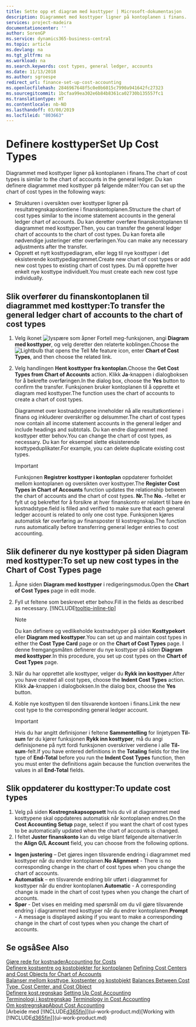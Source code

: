 ```yaml
---
title: Sette opp et diagram med kosttyper | Microsoft-dokumentasjon
description: Diagrammet med kosttyper ligner på kontoplanen i finans.
services: project-madeira
documentationcenter: ''
author: SorenGP
ms.service: dynamics365-business-central
ms.topic: article
ms.devlang: na
ms.tgt_pltfrm: na
ms.workload: na
ms.search.keywords: cost types, general ledger, accounts
ms.date: 11/13/2018
ms.author: sgroespe
redirect_url: finance-set-up-cost-accounting
ms.openlocfilehash: 2846967648f5c0e0b6015c7990a941642fc27323
ms.sourcegitcommit: 1bcfaa99ea302e6b84b8361ca02730b135557fc1
ms.translationtype: HT
ms.contentlocale: nb-NO
ms.lasthandoff: 03/08/2019
ms.locfileid: "803663"
---
```

# <a name="set-up-cost-types"></a><span data-ttu-id="4bf23-103">Definere kosttyper</span><span class="sxs-lookup"><span data-stu-id="4bf23-103">Set Up Cost Types</span></span>
<span data-ttu-id="4bf23-104">Diagrammet med kosttyper ligner på kontoplanen i finans.</span><span class="sxs-lookup"><span data-stu-id="4bf23-104">The chart of cost types is similar to the chart of accounts in the general ledger.</span></span> <span data-ttu-id="4bf23-105">Du kan definere diagrammet med kosttyper på følgende måter:</span><span class="sxs-lookup"><span data-stu-id="4bf23-105">You can set up the chart of cost types in the following ways:</span></span>  

-   <span data-ttu-id="4bf23-106">Strukturen i oversikten over kosttyper ligner på resultatregnskapskontiene i finanskontoplanen.</span><span class="sxs-lookup"><span data-stu-id="4bf23-106">Structure the chart of cost types similar to the income statement accounts in the general ledger chart of accounts.</span></span> <span data-ttu-id="4bf23-107">Du kan deretter overføre finanskontoplanen til diagrammet med kosttyper.</span><span class="sxs-lookup"><span data-stu-id="4bf23-107">Then, you can transfer the general ledger chart of accounts to the chart of cost types.</span></span> <span data-ttu-id="4bf23-108">Du kan foreta alle nødvendige justeringer etter overføringen.</span><span class="sxs-lookup"><span data-stu-id="4bf23-108">You can make any necessary adjustments after the transfer.</span></span>  
-   <span data-ttu-id="4bf23-109">Opprett et nytt kosttypediagram, eller legg til nye kosttyper i det eksisterende kosttypediagrammet.</span><span class="sxs-lookup"><span data-stu-id="4bf23-109">Create new chart of cost types or add new cost types to existing chart of cost types.</span></span> <span data-ttu-id="4bf23-110">Du må opprette hver enkelt nye kosttype individuelt.</span><span class="sxs-lookup"><span data-stu-id="4bf23-110">You must create each new cost type individually.</span></span>  

## <a name="to-transfer-the-general-ledger-chart-of-accounts-to-the-chart-of-cost-types"></a><span data-ttu-id="4bf23-111">Slik overfører du finanskontoplanen til diagrammet med kosttyper:</span><span class="sxs-lookup"><span data-stu-id="4bf23-111">To transfer the general ledger chart of accounts to the chart of cost types</span></span>  
1.  <span data-ttu-id="4bf23-112">Velg ikonet ![lyspære som åpner Fortell meg-funksjonen](media/ui-search/search_small.png "Fortell hva du vil gjøre"), angi **Diagram med kosttyper**, og velg deretter den relaterte koblingen.</span><span class="sxs-lookup"><span data-stu-id="4bf23-112">Choose the ![Lightbulb that opens the Tell Me feature](media/ui-search/search_small.png "Tell me what you want to do") icon, enter **Chart of Cost Types**, and then choose the related link.</span></span>  
2.  <span data-ttu-id="4bf23-113">Velg handlingen **Hent kosttyper fra kontoplan**.</span><span class="sxs-lookup"><span data-stu-id="4bf23-113">Choose the **Get Cost Types from Chart of Accounts** action.</span></span> <span data-ttu-id="4bf23-114">Klikk **Ja**-knappen i dialogboksen for å bekrefte overføringen.</span><span class="sxs-lookup"><span data-stu-id="4bf23-114">In the dialog box, choose the **Yes** button to confirm the transfer.</span></span> <span data-ttu-id="4bf23-115">Funksjonen bruker kontoplanen til å opprette et diagram med kosttyper.</span><span class="sxs-lookup"><span data-stu-id="4bf23-115">The function uses the chart of accounts to create a chart of cost types.</span></span>  

    <span data-ttu-id="4bf23-116">Diagrammet over kostnadstypene inneholder nå alle resultatkontiene i finans og inkluderer overskrifter og delsummer.</span><span class="sxs-lookup"><span data-stu-id="4bf23-116">The chart of cost types now contain all income statement accounts in the general ledger and include headings and subtotals.</span></span> <span data-ttu-id="4bf23-117">Du kan endre diagrammet med kosttyper etter behov.</span><span class="sxs-lookup"><span data-stu-id="4bf23-117">You can change the chart of cost types, as necessary.</span></span> <span data-ttu-id="4bf23-118">Du kan for eksempel slette eksisterende kosttypeduplikater.</span><span class="sxs-lookup"><span data-stu-id="4bf23-118">For example, you can delete duplicate existing cost types.</span></span>  

    > [!IMPORTANT]  
    >  <span data-ttu-id="4bf23-119">Funksjonen **Registrer kosttyper i kontoplan** oppdaterer forholdet mellom kontoplanen og oversikten over kosttyper.</span><span class="sxs-lookup"><span data-stu-id="4bf23-119">The **Register Cost Types in Chart of Accounts** function updates the relationship between the chart of accounts and the chart of cost types.</span></span> <span data-ttu-id="4bf23-120">**Nr.**</span><span class="sxs-lookup"><span data-stu-id="4bf23-120">The **No.**</span></span> <span data-ttu-id="4bf23-121">-feltet er fylt ut og bekreftet for å forsikre at hver finanskonto er relatert til bare én kostnadstype.</span><span class="sxs-lookup"><span data-stu-id="4bf23-121">field is filled and verified to make sure that each general ledger account is related to only one cost type.</span></span> <span data-ttu-id="4bf23-122">Funksjonen kjøres automatisk før overføring av finansposter til kostregnskap.</span><span class="sxs-lookup"><span data-stu-id="4bf23-122">The function runs automatically before transferring general ledger entries to cost accounting.</span></span>  

## <a name="to-set-up-new-cost-types-in-the-chart-of-cost-types-page"></a><span data-ttu-id="4bf23-123">Slik definerer du nye kosttyper på siden Diagram med kosttyper:</span><span class="sxs-lookup"><span data-stu-id="4bf23-123">To set up new cost types in the Chart of Cost Types page</span></span>  
1.  <span data-ttu-id="4bf23-124">Åpne siden **Diagram med kosttyper** i redigeringsmodus.</span><span class="sxs-lookup"><span data-stu-id="4bf23-124">Open the **Chart of Cost Types** page in edit mode.</span></span>  
2.  <span data-ttu-id="4bf23-125">Fyll ut feltene som beskrevet etter behov.</span><span class="sxs-lookup"><span data-stu-id="4bf23-125">Fill in the fields as described as necessary.</span></span> [!INCLUDE[tooltip-inline-tip](includes/tooltip-inline-tip_md.md)]

    > [!NOTE]  
    >  <span data-ttu-id="4bf23-126">Du kan definere og vedlikeholde kostnadstyper på siden **Kosttypekort** eller **Diagram med kosttyper**.</span><span class="sxs-lookup"><span data-stu-id="4bf23-126">You can set up and maintain cost types in either the **Cost Type Card** page or on the **Chart of Cost Types** page.</span></span> <span data-ttu-id="4bf23-127">I denne fremgangsmåten definerer du nye kosttyper på siden **Diagram med kosttyper**.</span><span class="sxs-lookup"><span data-stu-id="4bf23-127">In this procedure, you set up cost types on the **Chart of Cost Types** page.</span></span>

3.  <span data-ttu-id="4bf23-128">Når du har opprettet alle kosttyper, velger du **Rykk inn kosttyper**.</span><span class="sxs-lookup"><span data-stu-id="4bf23-128">After you have created all cost types, choose the **Indent Cost Types** action.</span></span> <span data-ttu-id="4bf23-129">Klikk **Ja**-knappen i dialogboksen.</span><span class="sxs-lookup"><span data-stu-id="4bf23-129">In the dialog box, choose the **Yes** button.</span></span>  
4.  <span data-ttu-id="4bf23-130">Koble nye kosttypen til den tilsvarende kontoen i finans.</span><span class="sxs-lookup"><span data-stu-id="4bf23-130">Link the new cost type to the corresponding general ledger account.</span></span>  

    > [!IMPORTANT]  
    >  <span data-ttu-id="4bf23-131">Hvis du har angitt definisjoner i feltene **Sammentelling** for linjetypen **Til-sum** før du kjører funksjonen **Rykk inn kosttyper**, må du angi definisjonene på nytt fordi funksjonen overskriver verdiene i alle **Til-sum**-felt.</span><span class="sxs-lookup"><span data-stu-id="4bf23-131">If you have entered definitions in the **Totaling** fields for the line type of **End-Total** before you run the **Indent Cost Types** function, then you must enter the definitions again because the function overwrites the values in all **End-Total** fields.</span></span>  

## <a name="to-update-cost-types"></a><span data-ttu-id="4bf23-132">Slik oppdaterer du kosttyper:</span><span class="sxs-lookup"><span data-stu-id="4bf23-132">To update cost types</span></span>  
1.  <span data-ttu-id="4bf23-133">Velg på siden **Kostregnskapsoppsett** hvis du vil at diagrammet med kosttypene skal oppdateres automatisk når kontoplanen endres.</span><span class="sxs-lookup"><span data-stu-id="4bf23-133">On the **Cost Accounting Setup** page, select if you want the chart of cost types to be automatically updated when the chart of accounts is changed.</span></span>  
2.  <span data-ttu-id="4bf23-134">I feltet **Juster finanskonto** kan du velge blant følgende alternativer:</span><span class="sxs-lookup"><span data-stu-id="4bf23-134">In the **Align G/L Account** field, you can choose from the following options.</span></span>  

- <span data-ttu-id="4bf23-135">**Ingen justering** – Det gjøres ingen tilsvarende endring i diagrammet med kosttyper når du endrer kontoplanen.</span><span class="sxs-lookup"><span data-stu-id="4bf23-135">**No Alignment** - There is no corresponding change in the chart of cost types when you change the chart of accounts.</span></span>  
- <span data-ttu-id="4bf23-136">**Automatisk** – en tilsvarende endring blir utført i diagrammet for kosttyper når du endrer kontoplanen.</span><span class="sxs-lookup"><span data-stu-id="4bf23-136">**Automatic** - A corresponding change is made in the chart of cost types when you change the chart of accounts.</span></span>  
- <span data-ttu-id="4bf23-137">**Spør** - Det vises en melding med spørsmål om du vil gjøre tilsvarende endring i diagrammet med kosttyper når du endrer kontoplanen.</span><span class="sxs-lookup"><span data-stu-id="4bf23-137">**Prompt** - A message is displayed asking if you want to make a corresponding change in the chart of cost types when you change the chart of accounts.</span></span>  

## <a name="see-also"></a><span data-ttu-id="4bf23-138">Se også</span><span class="sxs-lookup"><span data-stu-id="4bf23-138">See Also</span></span>  
[<span data-ttu-id="4bf23-139">Gjøre rede for kostnader</span><span class="sxs-lookup"><span data-stu-id="4bf23-139">Accounting for Costs</span></span>](finance-manage-cost-accounting.md)  
<span data-ttu-id="4bf23-140">[Definere kostsentre og kostobjekter for kontoplanen](finance-defining-cost-centers-and-cost-objects-for-chart-of-accounts.md) </span><span class="sxs-lookup"><span data-stu-id="4bf23-140">[Defining Cost Centers and Cost Objects for Chart of Accounts](finance-defining-cost-centers-and-cost-objects-for-chart-of-accounts.md) </span></span>  
<span data-ttu-id="4bf23-141">[Balanser mellom kosttype, kostsenter og kostobjekt](finance-balances-between-cost-type-cost-center-and-cost-object.md) </span><span class="sxs-lookup"><span data-stu-id="4bf23-141">[Balances Between Cost Type, Cost Center, and Cost Object](finance-balances-between-cost-type-cost-center-and-cost-object.md) </span></span>  
<span data-ttu-id="4bf23-142">[Definere kost.regnskap](finance-set-up-cost-accounting.md) </span><span class="sxs-lookup"><span data-stu-id="4bf23-142">[Setting Up Cost Accounting](finance-set-up-cost-accounting.md) </span></span>  
<span data-ttu-id="4bf23-143">[Terminologi i kostregnskap](finance-terminology-in-cost-accounting.md) </span><span class="sxs-lookup"><span data-stu-id="4bf23-143">[Terminology in Cost Accounting](finance-terminology-in-cost-accounting.md) </span></span>  
[<span data-ttu-id="4bf23-144">Om kostregnskap</span><span class="sxs-lookup"><span data-stu-id="4bf23-144">About Cost Accounting</span></span>](finance-about-cost-accounting.md)  
<span data-ttu-id="4bf23-145">[Arbeide med [!INCLUDE[d365fin](includes/d365fin_md.md)]](ui-work-product.md)</span><span class="sxs-lookup"><span data-stu-id="4bf23-145">[Working with [!INCLUDE[d365fin](includes/d365fin_md.md)]](ui-work-product.md)</span></span>
